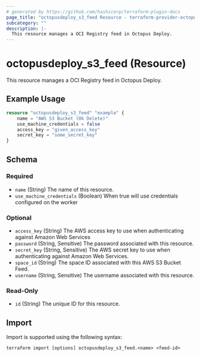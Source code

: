 ```yaml
---
# generated by https://github.com/hashicorp/terraform-plugin-docs
page_title: "octopusdeploy_s3_feed Resource - terraform-provider-octopusdeploy"
subcategory: ""
description: |-
  This resource manages a OCI Registry feed in Octopus Deploy.
---
```


# octopusdeploy_s3_feed (Resource)

This resource manages a OCI Registry feed in Octopus Deploy.

## Example Usage

```terraform
resource "octopusdeploy_s3_feed" "example" {
    name = "AWS S3 Bucket (Ok Delete)"
    use_machine_credentials = false
    access_key = "given_access_key"
    secret_key = "some_secret_key"
}
```

<!-- schema generated by tfplugindocs -->
## Schema

### Required

- `name` (String) The name of this resource.
- `use_machine_credentials` (Boolean) When true will use credentials configured on the worker

### Optional

- `access_key` (String) The AWS access key to use when authenticating against Amazon Web Services
- `password` (String, Sensitive) The password associated with this resource.
- `secret_key` (String, Sensitive) The AWS secret key to use when authenticating against Amazon Web Services.
- `space_id` (String) The space ID associated with this AWS S3 Bucket Feed.
- `username` (String, Sensitive) The username associated with this resource.

### Read-Only

- `id` (String) The unique ID for this resource.

## Import

Import is supported using the following syntax:

```shell
terraform import [options] octopusdeploy_s3_feed.<name> <feed-id>
```
